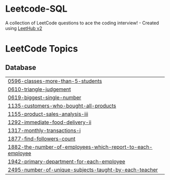 # Leetcode-SQL
A collection of LeetCode questions to ace the coding interview! - Created using [LeetHub v2](https://github.com/arunbhardwaj/LeetHub-2.0)

<!---LeetCode Topics Start-->
# LeetCode Topics
## Database
|  |
| ------- |
| [0596-classes-more-than-5-students](https://github.com/nawangilmi/Leetcode-SQL/tree/master/0596-classes-more-than-5-students) |
| [0610-triangle-judgement](https://github.com/nawangilmi/Leetcode-SQL/tree/master/0610-triangle-judgement) |
| [0619-biggest-single-number](https://github.com/nawangilmi/Leetcode-SQL/tree/master/0619-biggest-single-number) |
| [1135-customers-who-bought-all-products](https://github.com/nawangilmi/Leetcode-SQL/tree/master/1135-customers-who-bought-all-products) |
| [1155-product-sales-analysis-iii](https://github.com/nawangilmi/Leetcode-SQL/tree/master/1155-product-sales-analysis-iii) |
| [1292-immediate-food-delivery-ii](https://github.com/nawangilmi/Leetcode-SQL/tree/master/1292-immediate-food-delivery-ii) |
| [1317-monthly-transactions-i](https://github.com/nawangilmi/Leetcode-SQL/tree/master/1317-monthly-transactions-i) |
| [1877-find-followers-count](https://github.com/nawangilmi/Leetcode-SQL/tree/master/1877-find-followers-count) |
| [1882-the-number-of-employees-which-report-to-each-employee](https://github.com/nawangilmi/Leetcode-SQL/tree/master/1882-the-number-of-employees-which-report-to-each-employee) |
| [1942-primary-department-for-each-employee](https://github.com/nawangilmi/Leetcode-SQL/tree/master/1942-primary-department-for-each-employee) |
| [2495-number-of-unique-subjects-taught-by-each-teacher](https://github.com/nawangilmi/Leetcode-SQL/tree/master/2495-number-of-unique-subjects-taught-by-each-teacher) |
<!---LeetCode Topics End-->